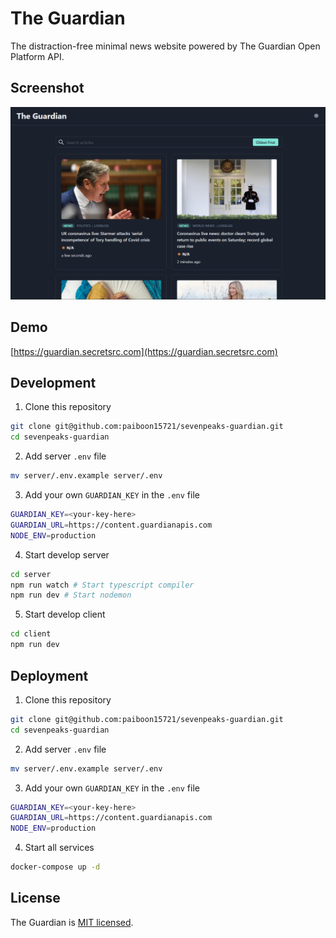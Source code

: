 # The Guardian

The distraction-free minimal news website powered by The Guardian Open Platform API.

## Screenshot

![The Guardian](https://raw.githubusercontent.com/paiboon15721/sevenpeaks-guardian/main/screenshot.png)

## Demo

[https://guardian.secretsrc.com](https://guardian.secretsrc.com)

## Development

1. Clone this repository

```bash
git clone git@github.com:paiboon15721/sevenpeaks-guardian.git
cd sevenpeaks-guardian
```

2. Add server `.env` file

```bash
mv server/.env.example server/.env
```

3. Add your own `GUARDIAN_KEY` in the `.env` file

```bash
GUARDIAN_KEY=<your-key-here>
GUARDIAN_URL=https://content.guardianapis.com
NODE_ENV=production
```

4. Start develop server

```bash
cd server
npm run watch # Start typescript compiler
npm run dev # Start nodemon
```

5. Start develop client

```bash
cd client
npm run dev
```

## Deployment

1. Clone this repository

```bash
git clone git@github.com:paiboon15721/sevenpeaks-guardian.git
cd sevenpeaks-guardian
```

2. Add server `.env` file

```bash
mv server/.env.example server/.env
```

3. Add your own `GUARDIAN_KEY` in the `.env` file

```bash
GUARDIAN_KEY=<your-key-here>
GUARDIAN_URL=https://content.guardianapis.com
NODE_ENV=production
```

4. Start all services

```bash
docker-compose up -d
```

## License

The Guardian is [MIT licensed](./LICENSE).
